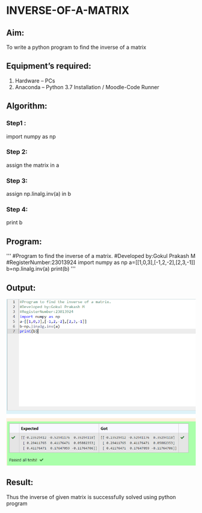 # INVERSE-OF-A-MATRIX
## Aim:
To write a python program to find the inverse of a matrix
## Equipment’s required:
1. 	Hardware – PCs
2. 	Anaconda – Python 3.7 Installation / Moodle-Code Runner
## Algorithm:
### Step1 : 
import numpy as np
### Step 2: 
assign the matrix in a
### Step 3: 
assign np.linalg.inv(a) in b
### Step 4: 
print b

## Program:
'''
#Program to find the inverse of a matrix.
#Developed by:Gokul Prakash M
#RegisterNumber:23013924
import numpy as np
a=[[1,0,3],[-1,2,-2],[2,3,-1]]
b=np.linalg.inv(a)
print(b)
'''
## Output:
![Alt text](image.png)
## Result:
Thus the inverse of given matrix is successfully solved using python program

